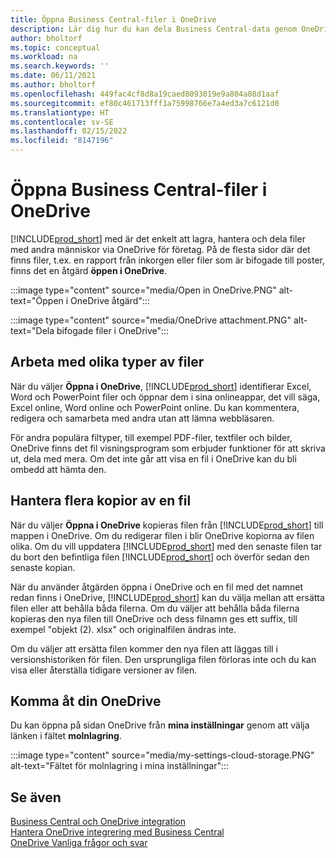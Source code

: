 ```yaml
---
title: Öppna Business Central-filer i OneDrive
description: Lär dig hur du kan dela Business Central-data genom OneDrive för företag.
author: bholtorf
ms.topic: conceptual
ms.workload: na
ms.search.keywords: ''
ms.date: 06/11/2021
ms.author: bholtorf
ms.openlocfilehash: 449fac4cf8d8a19caed8093019e9a804a08d1aaf
ms.sourcegitcommit: ef80c461713fff1a75998766e7a4ed3a7c6121d0
ms.translationtype: HT
ms.contentlocale: sv-SE
ms.lasthandoff: 02/15/2022
ms.locfileid: "8147196"
---
```

# <a name="opening-business-central-files-in-onedrive"></a>Öppna Business Central-filer i OneDrive
[!INCLUDE[prod_short](includes/prod_short.md)] med är det enkelt att lagra, hantera och dela filer med andra människor via OneDrive för företag. På de flesta sidor där det finns filer, t.ex. en rapport från inkorgen eller filer som är bifogade till poster, finns det en åtgärd **öppen i OneDrive**.

:::image type="content" source="media/Open in OneDrive.PNG" alt-text="Öppen i OneDrive åtgärd":::

 
:::image type="content" source="media/OneDrive attachment.PNG" alt-text="Dela bifogade filer i OneDrive":::

## <a name="working-with-different-types-of-files"></a>Arbeta med olika typer av filer
När du väljer **Öppna i OneDrive**, [!INCLUDE[prod_short](includes/prod_short.md)] identifierar Excel, Word och PowerPoint filer och öppnar dem i sina onlineappar, det vill säga, Excel online, Word online och PowerPoint online. Du kan kommentera, redigera och samarbeta med andra utan att lämna webbläsaren. 

För andra populära filtyper, till exempel PDF-filer, textfiler och bilder, OneDrive finns det fil visningsprogram som erbjuder funktioner för att skriva ut, dela med mera. Om det inte går att visa en fil i OneDrive kan du bli ombedd att hämta den. 

## <a name="managing-multiple-copies-of-a-file"></a>Hantera flera kopior av en fil
När du väljer **Öppna i OneDrive** kopieras filen från [!INCLUDE[prod_short](includes/prod_short.md)] till mappen i OneDrive. Om du redigerar filen i blir OneDrive kopiorna av filen olika. Om du vill uppdatera [!INCLUDE[prod_short](includes/prod_short.md)] med den senaste filen tar du bort den befintliga filen [!INCLUDE[prod_short](includes/prod_short.md)] och överför sedan den senaste kopian.

När du använder åtgärden öppna i OneDrive och en fil med det namnet redan finns i OneDrive, [!INCLUDE[prod_short](includes/prod_short.md)] kan du välja mellan att ersätta filen eller att behålla båda filerna. Om du väljer att behålla båda filerna kopieras den nya filen till OneDrive och dess filnamn ges ett suffix, till exempel "objekt (2). xlsx" och originalfilen ändras inte. 

Om du väljer att ersätta filen kommer den nya filen att läggas till i versionshistoriken för filen. Den ursprungliga filen förloras inte och du kan visa eller återställa tidigare versioner av filen. 

## <a name="accessing-your-onedrive"></a>Komma åt din OneDrive
Du kan öppna på sidan OneDrive från **mina inställningar** genom att välja länken i fältet **molnlagring**.

:::image type="content" source="media/my-settings-cloud-storage.PNG" alt-text="Fältet för molnlagring i mina inställningar":::

<!--## Extending the Connection to OneDrive
You can create an extension and connect it to... For more information, see...-->

## <a name="see-also"></a>Se även
[Business Central och OneDrive integration](across-onedrive-overview.md)  
[Hantera OneDrive integrering med Business Central](admin-onedrive-integration.md)  
[OneDrive Vanliga frågor och svar](admin-onedrive-faq.md)